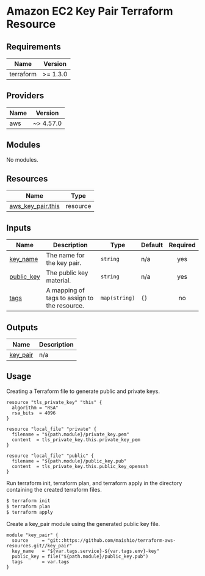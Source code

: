 # Amazon EC2 Key Pair Terraform Resource

## Requirements

| Name      | Version  |
|-----------|----------|
| terraform | >= 1.3.0 |

## Providers

| Name | Version   |
|------|-----------|
| aws  | ~> 4.57.0 |

## Modules

No modules.

## Resources

| Name | Type |
|------|------|
| [aws_key_pair.this](https://registry.terraform.io/providers/hashicorp/aws/latest/docs/resources/key_pair) | resource |

## Inputs

| Name | Description | Type | Default | Required |
|------|-------------|------|---------|:--------:|
| <a name="input_key_name"></a> [key\_name](#input\_key\_name) | The name for the key pair. | `string` | n/a | yes |
| <a name="input_public_key"></a> [public\_key](#input\_public\_key) | The public key material. | `string` | n/a | yes |
| <a name="input_tags"></a> [tags](#input\_tags) | A mapping of tags to assign to the resource. | `map(string)` | `{}` | no |

## Outputs

| Name | Description |
|------|-------------|
| <a name="output_key_pair"></a> [key\_pair](#output\_key\_pair) | n/a |

## Usage

Creating a Terraform file to generate public and private keys.
```hcl
resource "tls_private_key" "this" {
  algorithm = "RSA"
  rsa_bits  = 4096
}

resource "local_file" "private" {
  filename = "${path.module}/private_key.pem"
  content  = tls_private_key.this.private_key_pem
}

resource "local_file" "public" {
  filename = "${path.module}/public_key.pub"
  content  = tls_private_key.this.public_key_openssh
}
```

Run terraform init, terraform plan, and terraform apply in the directory containing the created terraform files.
```bash
$ terraform init
$ terraform plan
$ terraform apply
```

Create a key_pair module using the generated public key file.
```hcl
module "key_pair" {
  source     = "git::https://github.com/maishio/terraform-aws-resources.git//key_pair"
  key_name   = "${var.tags.service}-${var.tags.env}-key"
  public_key = file("${path.module}/public_key.pub")
  tags       = var.tags
}

